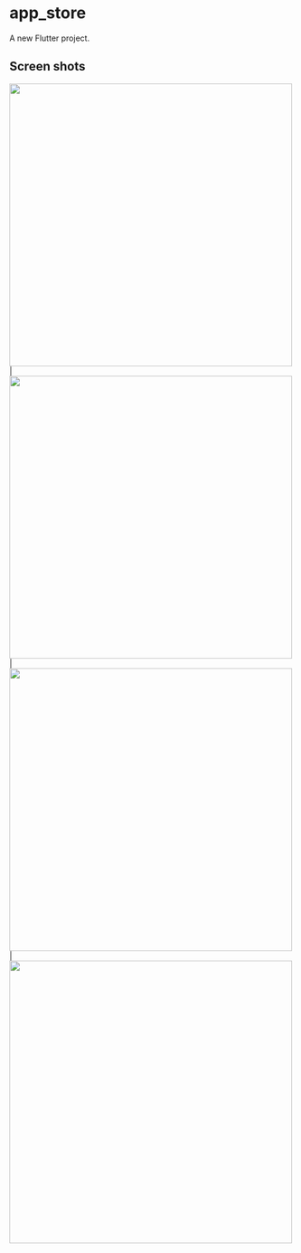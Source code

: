 # app_store

A new Flutter project.

## Screen shots

<img src = "https://user-images.githubusercontent.com/121150847/234349490-b757431e-baf4-44bf-9782-7820acb4a9f0.jpeg" height = 500px/> |
<img src = "https://user-images.githubusercontent.com/121150847/234349495-7f3d8723-de9e-4f50-9c38-c2593bd25c56.jpeg" height = 500px/> |
<img src = "https://user-images.githubusercontent.com/121150847/234349507-89f10cf6-c1dc-4015-8e8a-559bdc6994a0.jpeg" height = 500px/> |
<img src = "https://user-images.githubusercontent.com/121150847/234349517-e2f8fc36-cd2e-4b64-88c9-6944b1cf4793.jpeg" height = 500px/> 
